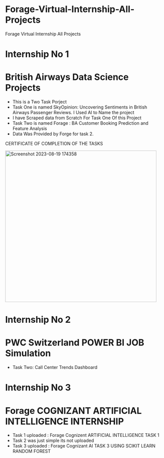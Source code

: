 # Forage-Virtual-Internship-All-Projects
Forage Virtual Internship All Projects

# Internship No 1
# British Airways Data Science Projects 
* This is a Two Task Porject
* Task One is named SkyOpinion: Uncovering Sentiments in British Airways Passenger Reviews. I Used AI to Name the project
* I have Scraped data from Scratch For Task One Of this Project 
* Task Two is named Forage : BA Customer Booking Prediction and Feature Analysis
* Data Was Provided by Forge for task 2.
   
CERTIFICATE OF COMPLETION OF THE TASKS 

<img width="482" alt="Screenshot 2023-08-19 174358" src="https://github.com/gitAkashDass/Forage-Virtual-Internship-All-Projects/assets/122095100/3e43e384-e5ad-4bf4-a191-8e6b2f80766e">

# Internship No 2
# PWC  Switzerland POWER BI JOB Simulation 
* Task Two: Call Center Trends Dashboard 

# Internship No 3
# Forage COGNIZANT ARTIFICIAL INTELLIGENCE INTERNSHIP
* Task 1 uploaded : Forage Cognizent ARTIFICIAL INTELLIGENCE TASK 1
* Task 2 was just simple its not uploaded 
* Task 3 uploaded : Forage Cognizant AI TASK 3 USING SCIKIT LEARN RANDOM FOREST




